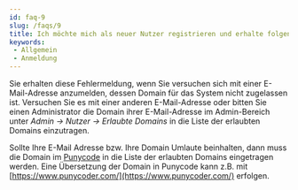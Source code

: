 ```yaml
---
id: faq-9
slug: /faqs/9
title: Ich möchte mich als neuer Nutzer registrieren und erhalte folgende Fehlermeldung Domain is invalid. Was bedeutet das
keywords:
 - Allgemein
 - Anmeldung
---
```

Sie erhalten diese Fehlermeldung, wenn Sie versuchen sich mit einer E-Mail-Adresse anzumelden, dessen Domain für das System nicht zugelassen ist. Versuchen Sie es mit einer anderen E-Mail-Adresse oder bitten Sie einen Administrator die Domain ihrer E-Mail-Adresse im Admin-Bereich unter *Admin -> Nutzer -> Erlaubte Domains* in die Liste der erlaubten Domains einzutragen. 

Sollte Ihre E-Mail Adresse bzw. Ihre Domain Umlaute beinhalten, dann muss die Domain im [Punycode](https://de.wikipedia.org/wiki/Punycode) in die Liste der erlaubten Domains eingetragen werden. Eine Übersetzung der Domain in Punycode kann z.B. mit [https://www.punycoder.com/](https://www.punycoder.com/) erfolgen.